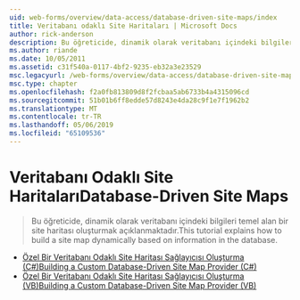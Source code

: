 ```yaml
---
uid: web-forms/overview/data-access/database-driven-site-maps/index
title: Veritabanı odaklı Site Haritaları | Microsoft Docs
author: rick-anderson
description: Bu öğreticide, dinamik olarak veritabanı içindeki bilgileri temel alan bir site haritası oluşturmak açıklanmaktadır.
ms.author: riande
ms.date: 10/05/2011
ms.assetid: c31f540a-0117-4bf2-9235-eb32a3e23529
msc.legacyurl: /web-forms/overview/data-access/database-driven-site-maps
msc.type: chapter
ms.openlocfilehash: f2a0fb813809d8f2fcbaa5ab6733b4a4315096cd
ms.sourcegitcommit: 51b01b6ff8edde57d8243e4da28c9f1e7f1962b2
ms.translationtype: MT
ms.contentlocale: tr-TR
ms.lasthandoff: 05/06/2019
ms.locfileid: "65109536"
---
```

# <a name="database-driven-site-maps"></a><span data-ttu-id="e6018-103">Veritabanı Odaklı Site Haritaları</span><span class="sxs-lookup"><span data-stu-id="e6018-103">Database-Driven Site Maps</span></span>

> <span data-ttu-id="e6018-104">Bu öğreticide, dinamik olarak veritabanı içindeki bilgileri temel alan bir site haritası oluşturmak açıklanmaktadır.</span><span class="sxs-lookup"><span data-stu-id="e6018-104">This tutorial explains how to build a site map dynamically based on information in the database.</span></span>

- [<span data-ttu-id="e6018-105">Özel Bir Veritabanı Odaklı Site Haritası Sağlayıcısı Oluşturma (C#)</span><span class="sxs-lookup"><span data-stu-id="e6018-105">Building a Custom Database-Driven Site Map Provider (C#)</span></span>](building-a-custom-database-driven-site-map-provider-cs.md)
- [<span data-ttu-id="e6018-106">Özel Bir Veritabanı Odaklı Site Haritası Sağlayıcısı Oluşturma (VB)</span><span class="sxs-lookup"><span data-stu-id="e6018-106">Building a Custom Database-Driven Site Map Provider (VB)</span></span>](building-a-custom-database-driven-site-map-provider-vb.md)
